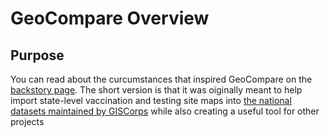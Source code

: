 # GeoCompare Overview

## Purpose

You can read about the curcumstances that inspired GeoCompare on the [backstory page](./backstory). The short version is that it was oiginally meant to help import state-level vaccination and testing site maps into [the national datasets maintained by GISCorps](https://covid-19-giscorps.hub.arcgis.com/) while also creating a useful tool for other projects

